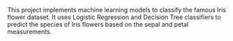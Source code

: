 This project implements machine learning models to classify the famous Iris flower dataset. It uses Logistic Regression and Decision Tree classifiers to predict the species of Iris flowers based on the sepal and petal measurements.
